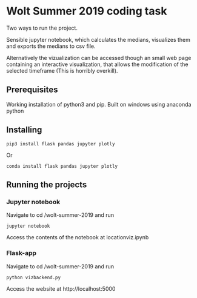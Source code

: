 # Wolt Summer 2019 coding task

Two ways to run the project. 

Sensible jupyter notebook,
which calculates the medians, visualizes them and exports the medians
to csv file. 

Alternatively the vizualization can be accessed though
an small web page containing an interactive visualization, that allows
the modification of the selected timeframe (This is horribly overkill).

## Prerequisites

Working installation of python3 and pip.
Built on windows using anaconda python

## Installing
```
pip3 install flask pandas jupyter plotly
```
Or
```
conda install flask pandas jupyter plotly
```
## Running the projects

### Jupyter notebook
Navigate to cd /wolt-summer-2019 and run
```
jupyter notebook
```
Access the contents of the notebook at locationviz.ipynb
### Flask-app
Navigate to cd /wolt-summer-2019 and run
```
python vizbackend.py
```
Access the website at http://localhost:5000 












